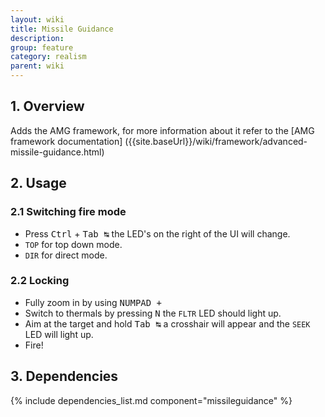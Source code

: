 ```yaml
---
layout: wiki
title: Missile Guidance
description:
group: feature
category: realism
parent: wiki
---
```


## 1. Overview

Adds the AMG framework, for more information about it refer to the [AMG framework documentation] ({{site.baseUrl}}/wiki/framework/advanced-missile-guidance.html)

## 2. Usage

### 2.1 Switching fire mode
- Press <kbd>Ctrl</kbd> + <kbd>Tab&nbsp;↹</kbd> the LED's on the right of the UI will change.
- `TOP` for top down mode.
- `DIR` for direct mode.

### 2.2 Locking
- Fully zoom in by using <kbd>NUMPAD +</kbd>
- Switch to thermals by pressing <kbd>N</kbd> the `FLTR` LED should light up.
- Aim at the target and hold <kbd>Tab&nbsp;↹</kbd> a crosshair will appear and the `SEEK` LED will light up.
- Fire!

## 3. Dependencies

{% include dependencies_list.md component="missileguidance" %}
